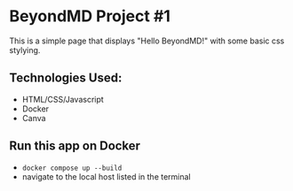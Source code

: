 # BeyondMD Project #1

This is a simple page that displays "Hello BeyondMD!" with some basic css stylying.

## Technologies Used:

-  HTML/CSS/Javascript
-  Docker
-  Canva

## Run this app on Docker

-  `docker compose up --build`
-  navigate to the local host listed in the terminal
